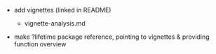 
- add vignettes (linked in README)
    + vignette-analysis.md
    
- make ?lifetime package reference, pointing to vignettes & providing function overview
